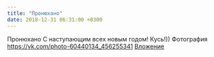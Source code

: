 ```yaml
---
title: "Пронюхано"
date: 2018-12-31 06:31:00 +0300
---
```


Пронюхано
С наступающим всех новым годом!
Кусь!))
Фотография
<a class="vk-attach" href="https://vk.com/photo-60440134_456255341">https://vk.com/photo-60440134_456255341</a>
<a class="vk-attach" href="https://vk.com/photo-60440134_456255341">Вложение</a>
